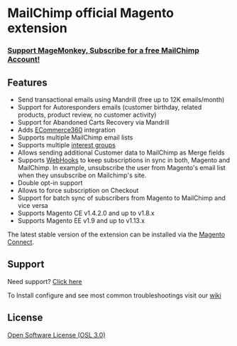 MailChimp official Magento extension
====================================

<h3><a href="http://www.mailchimp.com/signup?pid=ebizmarts&source=website" target="_blank">Support MageMonkey, Subscribe for a free MailChimp Account!</a> </h3>

## Features

* Send transactional emails using Mandrill (free up to 12K emails/month)
* Support for Autoresponders emails (customer birthday, related products, product review, no customer activity)
* Support for Abandoned Carts Recovery via Mandrill
* Adds [ECommerce360](http://blog.mailchimp.com/tag/ecommerce-360/) integration
* Supports multiple MailChimp email lists
* Supports multiple [interest groups](http://blog.mailchimp.com/tag/interest-groups/)
* Allows sending additional Customer data to MailChimp as Merge fields
* Supports [WebHooks](http://www.mailchimp.com/api/webhooks/) to keep subscriptions in sync in both, Magento and MailChimp. In example, unsubscribe the user from Magento's email list when they unsubscribe on Mailchimp's site.
* Double opt-in support
* Allows to force subscription on Checkout
* Support for batch sync of subscribers from Magento to MailChimp and vice versa
* Supports Magento CE v1.4.2.0 and up to v1.8.x
* Supports Magento EE v1.9 and up to v1.13.x

The latest stable version of the extension can be installed via the [Magento Connect](http://www.magentocommerce.com/magento-connect/ebizmarts-magemonkey-official-mailchimp-and-mandrill-integration.html).


## Support

Need support? [Click here](http://ebizmarts.com/forums/view/1)

To Install configure and see most common troubleshootings visit our [wiki](http://wiki.ebizmarts.com/)

## License

[Open Software License (OSL 3.0)](http://opensource.org/licenses/osl-3.0.php)

